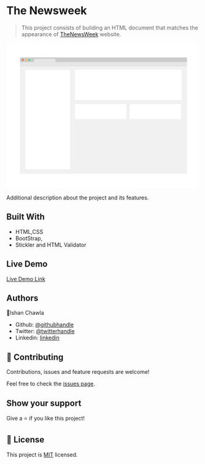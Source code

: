 # The Newsweek

> This project consists of building an HTML document that matches the appearance of [TheNewsWeek](https://newsweek.com/) website.

![screenshot](./app_screenshot.png)

Additional description about the project and its features.

## Built With

- HTML,CSS
- BootStrap,
- Stickler and HTML Validator

## Live Demo

[Live Demo Link](https://raw.githack.com/ishanchawla1/Using-Bootstrap/feature/Newsweek_Clone/index.html)

## Authors

👤Ishan Chawla

- Github: [@githubhandle](https://github.com/ishanchawla1)
- Twitter: [@twitterhandle](https://twitter.com/Ishanchawla1884)
- Linkedin: [linkedin](https://www.linkedin.com/in/ishan-chawla-232988b5/)

## 🤝 Contributing

Contributions, issues and feature requests are welcome!

Feel free to check the [issues page](https://github.com/ishanchawla1/Using-Bootstrap/issues).

## Show your support

Give a ⭐️ if you like this project!

## 📝 License

This project is [MIT](lic.url) licensed.
